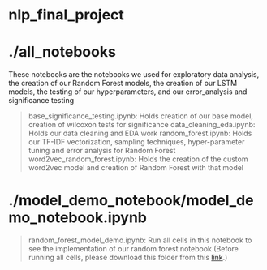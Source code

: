 # nlp_final_project


# ./all_notebooks

These notebooks are the notebooks we used for exploratory data analysis, the creation of our Random Forest models, the creation of our LSTM models, the testing of our hyperparameters, and our error_analysis and significance testing 

> base_significance_testing.ipynb: Holds creation of our base model, creation of wilcoxon tests for significance
> data_cleaning_eda.ipynb: Holds our data cleaning and EDA work 
> random_forest.ipynb: Holds our TF-IDF vectorization, sampling techniques, hyper-parameter tuning and error analysis for Random Forest
> word2vec_random_forest.ipynb: Holds the creation of the custom word2vec model and creation of Random Forest with that model 

# ./model_demo_notebook/model_demo_notebook.ipynb

> random_forest_model_demo.ipynb: Run all cells in this notebook to see the implementation of our random forest notebook (Before running all cells, please download this folder from this [link](https://drive.google.com/drive/folders/1CJjvKK2qzKcNjpsJicQEKa3P_9uOse_E?usp=sharing).)